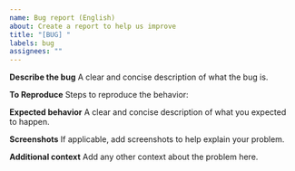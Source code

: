 ```yaml
---
name: Bug report (English)
about: Create a report to help us improve
title: "[BUG] "
labels: bug
assignees: ""
---
```

**Describe the bug**
A clear and concise description of what the bug is.

**To Reproduce**
Steps to reproduce the behavior:
<!--
1. Go to '...'
2. Click on '....'
3. Scroll down to '....'
4. See error
-->

**Expected behavior**
A clear and concise description of what you expected to happen.

**Screenshots**
If applicable, add screenshots to help explain your problem.

**Additional context**
Add any other context about the problem here.
